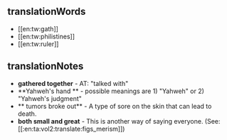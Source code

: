 ## translationWords

* [[en:tw:gath]]
* [[en:tw:philistines]]
* [[en:tw:ruler]]

## translationNotes

* **gathered together** - AT: "talked with"
* **Yahweh's hand ** - possible meanings are 1) "Yahweh" or 2) "Yahweh's judgment"
* ** tumors broke out** - A type of sore on the skin that can lead to death.
* **both small and great** - This is another way of saying everyone.  (See: [[:en:ta:vol2:translate:figs_merism]])
